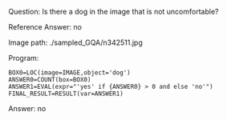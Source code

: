 Question: Is there a dog in the image that is not uncomfortable?

Reference Answer: no

Image path: ./sampled_GQA/n342511.jpg

Program:

```
BOX0=LOC(image=IMAGE,object='dog')
ANSWER0=COUNT(box=BOX0)
ANSWER1=EVAL(expr="'yes' if {ANSWER0} > 0 and else 'no'")
FINAL_RESULT=RESULT(var=ANSWER1)
```
Answer: no

